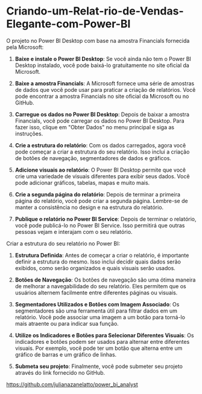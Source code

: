 # Criando-um-Relat-rio-de-Vendas-Elegante-com-Power-BI
O projeto no Power BI Desktop com base na amostra Financials fornecida pela Microsoft:

1. **Baixe e instale o Power BI Desktop**: Se você ainda não tem o Power BI Desktop instalado, você pode baixá-lo gratuitamente no site oficial da Microsoft.

2. **Baixe a amostra Financials**: A Microsoft fornece uma série de amostras de dados que você pode usar para praticar a criação de relatórios. Você pode encontrar a amostra Financials no site oficial da Microsoft ou no GitHub.

3. **Carregue os dados no Power BI Desktop**: Depois de baixar a amostra Financials, você pode carregar os dados no Power BI Desktop. Para fazer isso, clique em "Obter Dados" no menu principal e siga as instruções.

4. **Crie a estrutura do relatório**: Com os dados carregados, agora você pode começar a criar a estrutura do seu relatório. Isso inclui a criação de botões de navegação, segmentadores de dados e gráficos.

5. **Adicione visuais ao relatório**: O Power BI Desktop permite que você crie uma variedade de visuais diferentes para exibir seus dados. Você pode adicionar gráficos, tabelas, mapas e muito mais.

6. **Crie a segunda página do relatório**: Depois de terminar a primeira página do relatório, você pode criar a segunda página. Lembre-se de manter a consistência no design e na estrutura do relatório.

7. **Publique o relatório no Power BI Service**: Depois de terminar o relatório, você pode publicá-lo no Power BI Service. Isso permitirá que outras pessoas vejam e interajam com o seu relatório.

Criar a estrutura do seu relatório no Power BI:

1. **Estrutura Definida**: Antes de começar a criar o relatório, é importante definir a estrutura do mesmo. Isso inclui decidir quais dados serão exibidos, como serão organizados e quais visuais serão usados.

2. **Botões de Navegação**: Os botões de navegação são uma ótima maneira de melhorar a navegabilidade do seu relatório. Eles permitem que os usuários alternem facilmente entre diferentes páginas ou visuais.

3. **Segmentadores Utilizados e Botões com Imagem Associado**: Os segmentadores são uma ferramenta útil para filtrar dados em um relatório. Você pode associar uma imagem a um botão para torná-lo mais atraente ou para indicar sua função.

4. **Utilize os Indicadores e Botões para Selecionar Diferentes Visuais**: Os indicadores e botões podem ser usados para alternar entre diferentes visuais. Por exemplo, você pode ter um botão que alterna entre um gráfico de barras e um gráfico de linhas.

5. **Submeta seu projeto**: Finalmente, você pode submeter seu projeto através do link fornecido no GitHub.

https://github.com/julianazanelatto/power_bi_analyst
